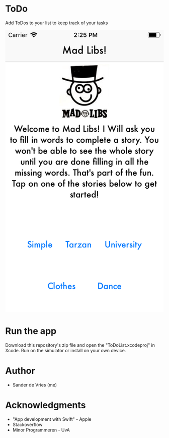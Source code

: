 # ToDo

Add ToDos to your list to keep track of your tasks

![alt text](https://github.com/freesers/Unit4-pset2/blob/master/doc/Simulator%20Screen%20Shot%20-%20iPhone%20SE%20-%202018-11-21%20at%2014.25.09.png)

# Run the app
Download this repository's zip file and open the "ToDoList.xcodeproj" in Xcode. Run on the simulator or install on your own device.

# Author
* Sander de Vries (me)

# Acknowledgments
* "App development with Swift" - Apple
* Stackoverflow
* Minor Programmeren - UvA
